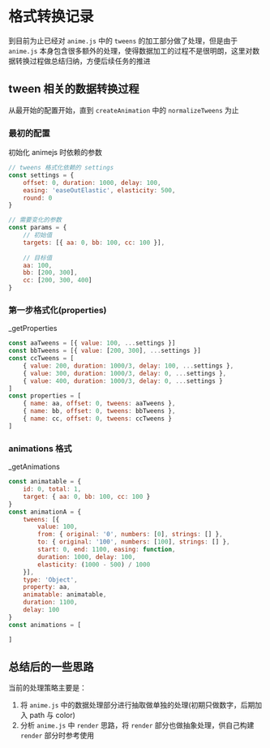 # 格式转换记录
到目前为止已经对 `anime.js` 中的 `tweens` 的加工部分做了处理，但是由于 `anime.js` 本身包含很多额外的处理，使得数据加工的过程不是很明朗，这里对数据转换过程做总结归纳，方便后续任务的推进

## tween 相关的数据转换过程
从最开始的配置开始，直到 `createAnimation` 中的 `normalizeTweens` 为止

### 最初的配置
初始化 animejs 时依赖的参数
```js
// tweens 格式化依赖的 settings
const settings = {
    offset: 0, duration: 1000, delay: 100,
    easing: 'easeOutElastic', elasticity: 500,
    round: 0
}

// 需要变化的参数
const params = {
    // 初始值
    targets: [{ aa: 0, bb: 100, cc: 100 }],
    
    // 目标值
    aa: 100,
    bb: [200, 300],
    cc: [200, 300, 400]
}
```

### 第一步格式化(properties)
_getProperties
```js
const aaTweens = [{ value: 100, ...settings }]
const bbTweens = [{ value: [200, 300], ...settings }]
const ccTweens = [
    { value: 200, duration: 1000/3, delay: 100, ...settings },
    { value: 300, duration: 1000/3, delay: 0, ...settings },
    { value: 400, duration: 1000/3, delay: 0, ...settings }
]
const properties = [
    { name: aa, offset: 0, tweens: aaTweens },
    { name: bb, offset: 0, tweens: bbTweens },
    { name: cc, offset: 0, tweens: ccTweens }
]
```

### animations 格式
_getAnimations
```js
const animatable = {
    id: 0, total: 1,
    target: { aa: 0, bb: 100, cc: 100 }
}
const animationA = {
    tweens: [{
        value: 100,
        from: { original: '0', numbers: [0], strings: [] },
        to: { original: '100', numbers: [100], strings: [] },
        start: 0, end: 1100, easing: function,
        duration: 1000, delay: 100,
        elasticity: (1000 - 500) / 1000
    }],
    type: 'Object',
    property: aa,
    animatable: animatable,
    duration: 1100,
    delay: 100
}
const animations = [

]
```

## 总结后的一些思路
当前的处理策略主要是：  
1. 将 `anime.js` 中的数据处理部分进行抽取做单独的处理(初期只做数字，后期加入 path 与 color)  
2. 分析 `anime.js` 中 `render` 思路，将 `render` 部分也做抽象处理，供自己构建 `render` 部分时参考使用
